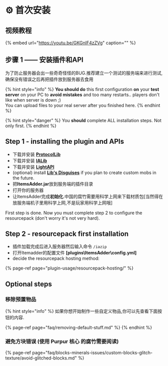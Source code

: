 # ⚙️ 首次安装

## 视频教程

{% embed url="https://youtu.be/GKGnlF4zZVg" caption="" %}

## 步骤 1 —— 安装插件和API

为了防止服务器会出一些奇奇怪怪的BUG.推荐建立一个测试的服务端来进行测试,确保没有错误之后再把插件放到服务器去食用

{% hint style="info" %}
**You should do** this first configuration **on** your **test server** on your PC to **avoid mistakes** and too many restarts.. players don't like when server is down ;\)  
You can upload files to your real server after you finished here.
{% endhint %}

{% hint style="danger" %}
You **should** complete ALL installation steps. Not only first.
{% endhint %}

## Step 1 - installing the plugin and APIs

* 下载并安装 [**ProtocolLib**](https://www.spigotmc.org/resources/protocollib.1997/)
* 下载并安装 [**IALib**](https://www.spigotmc.org/resources/ialib.75974/)
* 下载并安装 [**LightAPI**](https://www.spigotmc.org/resources/lightapi-fork.48247/)
* \(optional\) install [**Lib's Disguises**](https://www.spigotmc.org/resources/libs-disguises-free.81/) if you plan to create custom mobs in the future.
* 把**ItemsAdder.jar**放到服务端的插件目录
* 打开你的服务器
* 让ItemsAdder完成**初始化**.中国的腐竹需要用科学上网来下载材质包\[当然得在放服务端机子里用科学上网,不是玩家用科学上网哦\]

First step is done. Now you must complete step 2 to configure the resourcepack \(don't worry it's not very hard\).

## Step 2 - resourcepack first installation

* 插件加载完成后进入服务器然后输入命令 `/iazip`
* 打开Itemadder的配置文件 **\[plugins\ItemsAdder\config.yml\]**
* decide the resourcepack hosting method: 

{% page-ref page="plugin-usage/resourcepack-hosting/" %}

## Optional steps

### 移除预置物品

{% hint style="info" %}
如果你想开始制作一些自定义物品,你可以先查看下面按钮的内容.

{% page-ref page="faq/removing-default-stuff.md" %}
{% endhint %}

### 避免方块错误 \(使用 Purpur 核心 的腐竹需要阅读\)

{% page-ref page="faq/blocks-minerals-issues/custom-blocks-glitch-texture/avoid-glitched-blocks.md" %}

